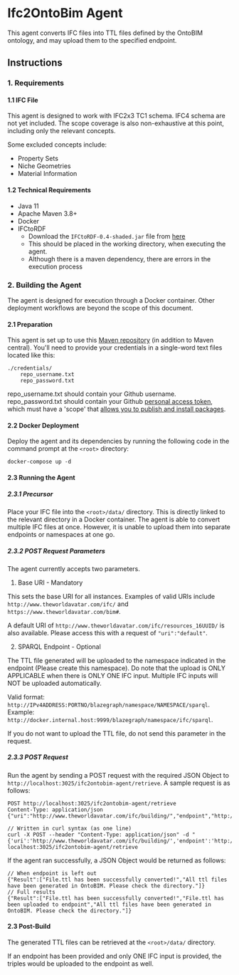 # Ifc2OntoBim Agent

This agent converts IFC files into TTL files defined by the OntoBIM ontology, and may upload them to the specified endpoint.

## Instructions
### 1. Requirements
#### 1.1 IFC File
This agent is designed to work with IFC2x3 TC1 schema. IFC4 schema are not yet included. The scope coverage is also 
non-exhaustive at this point, including only the relevant concepts.

Some excluded concepts include:
 - Property Sets
 - Niche Geometries
 - Material Information

#### 1.2 Technical Requirements
- Java 11
- Apache Maven 3.8+
- Docker
- IFCtoRDF
  - Download the `IFCtoRDF-0.4-shaded.jar` file from [here](https://github.com/pipauwel/IFCtoRDF)
  - This should be placed in the working directory, when executing the agent. 
  - Although there is a maven dependency, there are errors in the execution process

### 2. Building the Agent
The agent is designed for execution through a Docker container. Other deployment workflows are beyond the scope of this document.

#### 2.1 Preparation
This agent is set up to use this [Maven repository](https://maven.pkg.github.com/cambridge-cares/TheWorldAvatar/) (in addition to Maven central).
You'll need to provide  your credentials in a single-word text files located like this:
```
./credentials/
    repo_username.txt
    repo_password.txt
```

repo_username.txt should contain your Github username. repo_password.txt should contain your Github [personal access token](https://docs.github.com/en/github/authenticating-to-github/creating-a-personal-access-token),
which must have a 'scope' that [allows you to publish and install packages](https://docs.github.com/en/packages/working-with-a-github-packages-registry/working-with-the-apache-maven-registry#authenticating-to-github-packages).

#### 2.2 Docker Deployment
Deploy the agent and its dependencies by running the following code in the command prompt at the `<root>` directory:
```
docker-compose up -d 
```

#### 2.3 Running the Agent
##### 2.3.1 Precursor
Place your IFC file into the `<root>/data/` directory. This is directly linked to the relevant directory in a Docker container.
The agent is able to convert multiple IFC files at once. However, it is unable to upload them into separate endpoints or namespaces 
at one go. 

##### 2.3.2 POST Request Parameters
The agent currently accepts two parameters. 
1. Base URI - Mandatory

This sets the base URI for all instances. Examples of valid URIs include `http://www.theworldavatar.com/ifc/` and  `https://www.theworldavatar.com/bim#`.

A default URI of `http://www.theworldavatar.com/ifc/resources_16UUID/` is also available. Please access this with a request of `"uri":"default"`.

2. SPARQL Endpoint - Optional

The TTL file generated will be uploaded to the namespace indicated in the endpoint (Please create this namespace). 
Do note that the upload is ONLY APPLICABLE when there is ONLY ONE IFC input. 
Multiple IFC inputs will NOT be uploaded automatically.   

Valid format: `http://IPv4ADDRESS:PORTNO/blazegraph/namespace/NAMESPACE/sparql`.
Example: `http://docker.internal.host:9999/blazegraph/namespace/ifc/sparql`.

If you do not want to upload the TTL file, do not send this parameter in the request.

##### 2.3.3 POST Request
Run the agent by sending a POST request with the required JSON Object to `http://localhost:3025/ifc2ontobim-agent/retrieve`. A sample request is as follows:
```
POST http://localhost:3025/ifc2ontobim-agent/retrieve
Content-Type: application/json
{"uri":"http://www.theworldavatar.com/ifc/building/","endpoint","http://docker.internal.host:9999/blazegraph/namespace/ifc/sparql"}

// Written in curl syntax (as one line)
curl -X POST --header "Content-Type: application/json" -d "{'uri':'http://www.theworldavatar.com/ifc/building/','endpoint':'http://docker.internal.host:9999/blazegraph/namespace/ifc/sparql'}" localhost:3025/ifc2ontobim-agent/retrieve 
```

If the agent ran successfully, a JSON Object would be returned as follows:
```
// When endpoint is left out
{"Result":["File.ttl has been successfully converted!","All ttl files have been generated in OntoBIM. Please check the directory."]}
// Full results
{"Result":["File.ttl has been successfully converted!","File.ttl has been uploaded to endpoint","All ttl files have been generated in OntoBIM. Please check the directory."]}
```

#### 2.3 Post-Build
The generated TTL files can be retrieved at the `<root>/data/` directory.

If an endpoint has been provided and only ONE IFC input is provided, the triples would be uploaded to the endpoint as well.